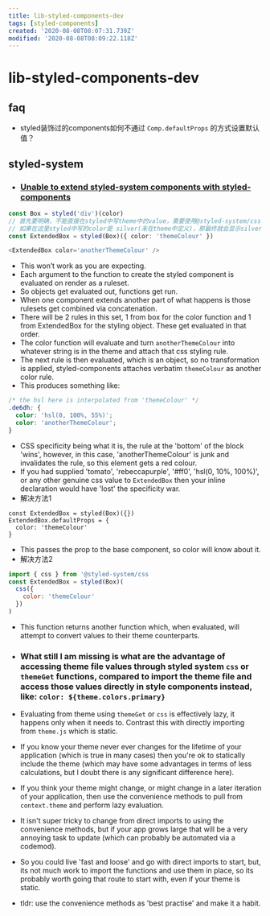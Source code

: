 ```yaml
---
title: lib-styled-components-dev
tags: [styled-components]
created: '2020-08-08T08:07:31.739Z'
modified: '2020-08-08T08:09:22.118Z'
---
```


# lib-styled-components-dev

## faq

- styled装饰过的components如何不通过 `Comp.defaultProps` 的方式设置默认值？

## styled-system

- ### [Unable to extend styled-system components with styled-components](https://spectrum.chat/styled-system/general/unable-to-extend-styled-system-components-with-styled-components-as-in-the-docs~6d82a0b9-a453-4202-b4bb-a1b2f4d2dbfc)

``` typescript
const Box = styled('div')(color)
// 首先要明确，不能直接在styled中写theme中的value，需要使用@styled-system/css
// 如果在这里styled中写的color是 silver(未在theme中定义)，那最终就会显示silver色，因为继承组件的样式会生成在后面，最终覆盖原组件定义的颜色
const ExtendedBox = styled(Box)({ color: 'themeColour' })

<ExtendedBox color='anotherThemeColour' />
```

- This won’t work as you are expecting. 
- Each argument to the function to create the styled component is evaluated on render as a ruleset. 
- So objects get evaluated out, functions get run. 
- When one component extends another part of what happens is those rulesets get combined via concatenation.
- There will be 2 rules in this set, 1 from box for the color function and 1 from ExtendedBox for the styling object. These get evaluated in that order.
- The color function will evaluate and turn `anotherThemeColour` into whatever string is in the theme and attach that css styling rule. 
- The next rule is then evaluated, which is an object, so no transformation is applied, styled-components attaches verbatim `themeColour` as another color rule.
- This produces something like:

``` CSS
/* the hsl here is interpolated from 'themeColour' */
.de6dh: {
  color: 'hsl(0, 100%, 55%)';
  color: 'anotherThemeColour';
}
```

- CSS specificity being what it is, the rule at the 'bottom' of the block 'wins', however, in this case, 'anotherThemeColour' is junk and invalidates the rule, so this element gets a red colour. 
- If you had supplied 'tomato', 'rebeccapurple', '#ff0', 'hsl(0, 10%, 100%)', or any other genuine css value to `ExtendedBox` then your inline declaration would have 'lost' the specificity war.
- 解决方法1

``` JS
const ExtendedBox = styled(Box)({})
ExtendedBox.defaultProps = {
  color: 'themeColour'
}
```

- This passes the prop to the base component, so color will know about it. 
- 解决方法2

``` js
import { css } from '@styled-system/css
const ExtendedBox = styled(Box)(
  css({
    color: 'themeColour'
  })
)
```

- This function returns another function which, when evaluated, will attempt to convert values to their theme counterparts.

- ### What still I am missing is what are the advantage of accessing theme file values through styled system `css` or `themeGet` functions, compared to import the theme file and access those values directly in style components instead, like: `color: ${theme.colors.primary}`
- Evaluating from theme using `themeGet` or `css` is effectively lazy, it happens only when it needs to. Contrast this with directly importing from `theme.js` which is static.
- If you know your theme never ever changes for the lifetime of your application (which is true in many cases) then you're ok to statically include the theme (which may have some advantages in terms of less calculations, but I doubt there is any significant difference here).
- If you think your theme might change, or might change in a later iteration of your application, then use the convenience methods to pull from `context.theme` and perform lazy evaluation.
- It isn't super tricky to change from direct imports to using the convenience methods, but if your app grows large that will be a very annoying task to update (which can probably be automated via a codemod). 
- So you could live 'fast and loose' and go with direct imports to start, but, its not much work to import the functions and use them in place, so its probably worth going that route to start with, even if your theme is static.
- tldr: use the convenience methods as 'best practise' and make it a habit.
